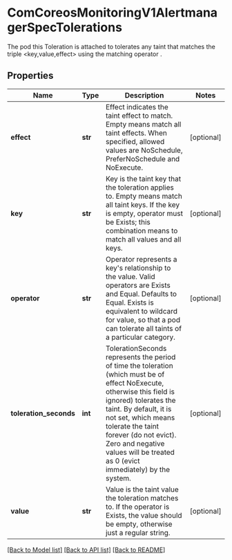 # ComCoreosMonitoringV1AlertmanagerSpecTolerations

The pod this Toleration is attached to tolerates any taint that matches the triple <key,value,effect> using the matching operator <operator>.
## Properties
Name | Type | Description | Notes
------------ | ------------- | ------------- | -------------
**effect** | **str** | Effect indicates the taint effect to match. Empty means match all taint effects. When specified, allowed values are NoSchedule, PreferNoSchedule and NoExecute. | [optional] 
**key** | **str** | Key is the taint key that the toleration applies to. Empty means match all taint keys. If the key is empty, operator must be Exists; this combination means to match all values and all keys. | [optional] 
**operator** | **str** | Operator represents a key&#39;s relationship to the value. Valid operators are Exists and Equal. Defaults to Equal. Exists is equivalent to wildcard for value, so that a pod can tolerate all taints of a particular category. | [optional] 
**toleration_seconds** | **int** | TolerationSeconds represents the period of time the toleration (which must be of effect NoExecute, otherwise this field is ignored) tolerates the taint. By default, it is not set, which means tolerate the taint forever (do not evict). Zero and negative values will be treated as 0 (evict immediately) by the system. | [optional] 
**value** | **str** | Value is the taint value the toleration matches to. If the operator is Exists, the value should be empty, otherwise just a regular string. | [optional] 

[[Back to Model list]](../README.md#documentation-for-models) [[Back to API list]](../README.md#documentation-for-api-endpoints) [[Back to README]](../README.md)



